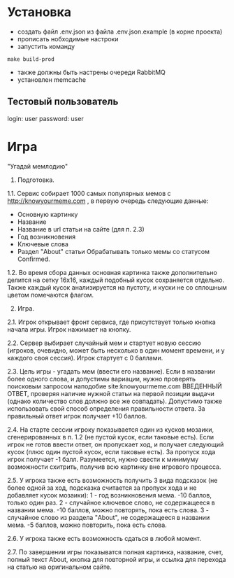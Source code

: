 
# Установка
* создать файл .env.json из файла .env.json.example (в корне проекта)
* прописать нобходимые настроки
* запустить команду
```
make build-prod
```
* также должны быть настрены очереди RabbitMQ
* установлен memcache


## Тестовый пользователь
login: user
password: user

# Игра
"Угадай мемлодию"

1. Подготовка.

1.1. Сервис собирает 1000 самых популярных мемов с http://knowyourmeme.com , в первую очередь следующие данные:
- Основную картинку
- Название
- Название в url статьи на сайте (для п. 2.3)
- Год возникновения
- Ключевые слова
- Раздел "About" статьи
Обрабатывать только мемы со статусом Confirmed.

1.2. Во время сбора данных основная картинка также дополнительно делится на сетку 16x16, каждый подобный кусок сохраняется отдельно. Также каждый кусок анализируется на пустоту, и куски не со сплошным цветом помечаются флагом.

2. Игра.

2.1. Игрок открывает фронт сервиса, где присутствует только кнопка начала игры. Игрок нажимает на кнопку.

2.2. Сервер выбирает случайный мем и стартует новую сессию (игроков, очевидно, может быть несколько в один момент времени, и у каждого своя сессия). Игрок стартует с 0 баллами.

2.3. Цель игры - угадать мем (ввести его название). Если в названии более одного слова, и допустимы вариации, нужно проверять поисковым запросом наподобие site:knowyourmeme.com ВВЕДЕННЫЙ ОТВЕТ, проверяя наличие нужной статьи на первой позиции выдачи (однако количество слов должно все же совпадать).
Допустимо также использовать свой способ определения правильности ответа.
За правильный ответ игрок получает +10 баллов.

2.4. На старте сессии игроку показывается один из кусков мозаики, сгенерированных в п. 1.2 (не пустой кусок, если таковые есть). Если игрок не готов ввести ответ, он пропускает ход, и получает следующий кусок (плюс один пустой кусок, если таковые есть). За пропуск хода игрок получает -1 балл.
Разумеется, нужно свести к минимуму возможности схитрить, получив всю картинку вне игрового процесса.

2.5. У игрока также есть возможность получить 3 вида подсказок (не более одной за ход, подсказка считается за пропуск хода и не добавляет кусок мозаики):
1 - год возникновения мема. -10 баллов, только один раз.
2 - случайное ключевое слово, не содержащееся в названии мема. -10 баллов, можно повторять, пока есть слова.
3 - случайное слово из раздела "About", не содержащееся в названии мема. -5 баллов, можно повторить, пока есть слова.

2.6. У игрока также есть возможность сдаться в любой момент.

2.7. По завершении игры показыватся полная картинка, название, счет, полный текст About, кнопка для повторной игры, и ссылка для перехода на статью на оригинальном сайте.
